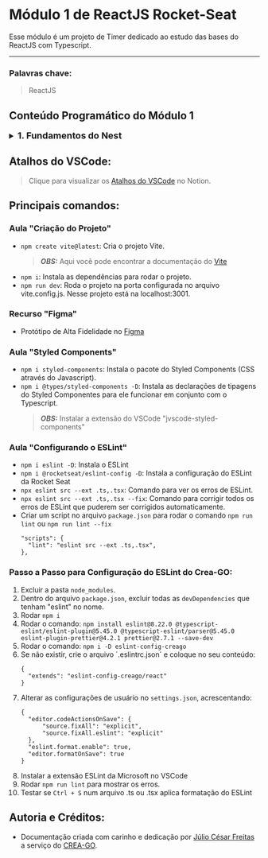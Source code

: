 # Módulo 1 de ReactJS Rocket-Seat

Esse módulo é um projeto de Timer dedicado ao estudo das bases do ReactJS com Typescript.
___
### Palavras chave:
>ReactJS

## Conteúdo Programático do Módulo 1

<details style="font-size: 16px">
<summary><strong style="font-size: 18px">1. Fundamentos do Nest</strong></summary>

  ---

  + Introdução
  + Criação do projeto
  ---
</details>

## Atalhos do VSCode:

>Clique para visualizar os [Atalhos do VSCode](https://silicon-chips-f58.notion.site/VsCode-Shortcuts-Atalhos-4ced0388660c4f1c93b410765c0a44cd) no Notion.

## Principais comandos:

### Aula "Criação do Projeto"

+ `npm create vite@latest`: Cria o projeto Vite.
  > **_OBS:_** Aqui você pode encontrar a documentação do [Vite](https://vitejs.dev/guide/)
+ `npm i`: Instala as dependências para rodar o projeto.
+ `npm run dev`: Roda o projeto na porta configurada no arquivo vite.config.js. Nesse projeto está na localhost:3001.

### Recurso "Figma"

+ Protótipo de Alta Fidelidade no [Figma](https://www.figma.com/community/file/1127351821076435124)

### Aula "Styled Components"

+ `npm i styled-components`: Instala o pacote do Styled Components (CSS através do Javascript).
+ `npm i @types/styled-components -D`: Instala as declarações de tipagens do Styled Componentes para ele funcionar em conjunto com o Typescript.
  > **_OBS:_** Instalar a extensão do VSCode "jvscode-styled-components"

### Aula "Configurando o ESLint"

+ `npm i eslint -D`: Instala o ESLint
+ `npm i @rocketseat/eslint-config -D`: Instala a configuração do ESLint da Rocket Seat
+ `npx eslint src --ext .ts,.tsx`: Comando para ver os erros de ESLint.
+ `npx eslint src --ext .ts,.tsx --fix`: Comando para corrigir todos os erros de ESLint que puderem ser corrigidos automaticamente.
+ Criar um script no arquivo `package.json` para rodar o comando `npm run lint` ou `npm run lint --fix`
    >
    ```
    "scripts": {
      "lint": "eslint src --ext .ts,.tsx",
    },
    ```

### **Passo a Passo para Configuração do ESLint do Crea-GO:**

1. Excluir a pasta `node_modules`.
2. Dentro do arquivo `package.json`, excluir todas as `devDependencies` que tenham "eslint" no nome.
3. Rodar `npm i`
4. Rodar o comando: `npm install eslint@8.22.0 @typescript-eslint/eslint-plugin@5.45.0 @typescript-eslint/parser@5.45.0 eslint-plugin-prettier@4.2.1 prettier@2.7.1 --save-dev`
5. Rodar o comando: `npm i -D eslint-config-creago`
6. Se não existir, crie o arquivo ´.eslintrc.json´ e coloque no seu conteúdo:
    >
    ```
    {
      "extends": "eslint-config-creago/react"
    }
    ```
7. Alterar as configurações de usuário no `settings.json`, acrescentando:
    >
    ```
    {
      "editor.codeActionsOnSave": {
          "source.fixAll": "explicit",
          "source.fixAll.eslint": "explicit"
      },
      "eslint.format.enable": true,
      "editor.formatOnSave": true
    }
    ```
8. Instalar a extensão ESLint da Microsoft no VSCode
9. Rodar `npm run lint` para mostrar os erros.
10. Testar se `Ctrl + S` num arquivo .ts ou .tsx aplica formatação do ESLint

## Autoria e Créditos:

+ Documentação criada com carinho e dedicação por [Júlio César Freitas](https://github.com/juliofreitasbm) a serviço do [CREA-GO](https://www.creago.org.br/).